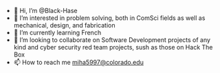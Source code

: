 - 👋 Hi, I’m @Black-Hase
- 👀 I’m interested in problem solving, both in ComSci fields as well as mechanical, design, and fabrication
- 🌱 I’m currently learning French
- 💞️ I’m looking to collaborate on Software Development projects of any kind and cyber security red team projects, sush as those on Hack The Box
- 📫 How to reach me miha5997@colorado.edu



